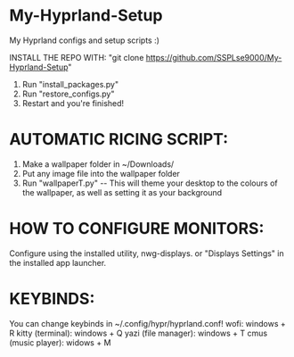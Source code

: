 # My-Hyprland-Setup
My Hyprland configs and setup scripts :)

INSTALL THE REPO WITH: "git clone https://github.com/SSPLse9000/My-Hyprland-Setup"

1. Run "install_packages.py"
2. Run "restore_configs.py"
3. Restart and you're finished!

# AUTOMATIC RICING SCRIPT:
1. Make a wallpaper folder in ~/Downloads/
2. Put any image file into the wallpaper folder
3. Run "wallpaperT.py" -- This will theme your desktop to the colours of the wallpaper, as well as setting it as your background

# HOW TO CONFIGURE MONITORS:
Configure using the installed utility, nwg-displays. or "Displays Settings" in the installed app launcher.

# KEYBINDS:
You can change keybinds in ~/.config/hypr/hyprland.conf!
wofi:
  windows + R
kitty (terminal):
  windows + Q
yazi (file manager):
  windows + T
cmus (music player):
  widows + M
